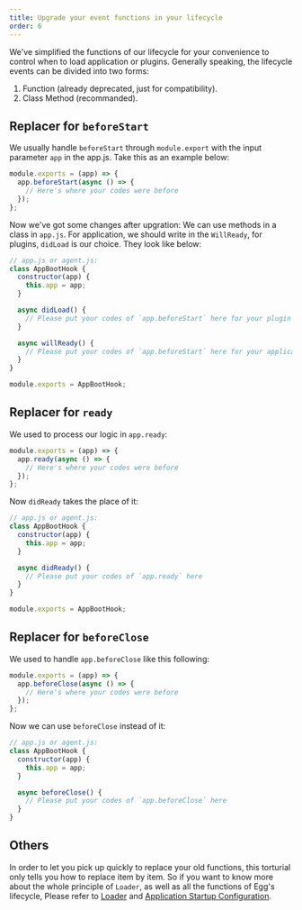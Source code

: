 ```yaml
---
title: Upgrade your event functions in your lifecycle
order: 6
---
```


We've simplified the functions of our lifecycle for your convenience to control when to load application or plugins. Generally speaking, the lifecycle events can be divided into two forms:

1. Function (already deprecated, just for compatibility).
2. Class Method (recommanded).

## Replacer for `beforeStart`

We usually handle `beforeStart` through `module.export` with the input parameter `app` in the app.js.
Take this as an example below:

```js
module.exports = (app) => {
  app.beforeStart(async () => {
    // Here's where your codes were before
  });
};
```

Now we've got some changes after upgration: We can use methods in a class in `app.js`. For application, we should write in the `WillReady`, for plugins, `didLoad` is our choice. They look like below:

```js
// app.js or agent.js:
class AppBootHook {
  constructor(app) {
    this.app = app;
  }

  async didLoad() {
    // Please put your codes of `app.beforeStart` here for your plugin
  }

  async willReady() {
    // Please put your codes of `app.beforeStart` here for your application
  }
}

module.exports = AppBootHook;
```

## Replacer for `ready`

We used to process our logic in `app.ready`:

```js
module.exports = (app) => {
  app.ready(async () => {
    // Here's where your codes were before
  });
};
```

Now `didReady` takes the place of it:

```js
// app.js or agent.js:
class AppBootHook {
  constructor(app) {
    this.app = app;
  }

  async didReady() {
    // Please put your codes of `app.ready` here
  }
}

module.exports = AppBootHook;
```

## Replacer for `beforeClose`

We used to handle `app.beforeClose` like this following:

```js
module.exports = (app) => {
  app.beforeClose(async () => {
    // Here's where your codes were before
  });
};
```

Now we can use `beforeClose` instead of it:

```js
// app.js or agent.js:
class AppBootHook {
  constructor(app) {
    this.app = app;
  }

  async beforeClose() {
    // Please put your codes of `app.beforeClose` here
  }
}
```

## Others

In order to let you pick up quickly to replace your old functions, this torturial only tells you how to replace item by item. So if you want to know more about the whole principle of `Loader`, as well as all the functions of Egg's lifecycle, Please refer to [Loader](./loader.md) and [Application Startup Configuration](../basics/app-start.md).
